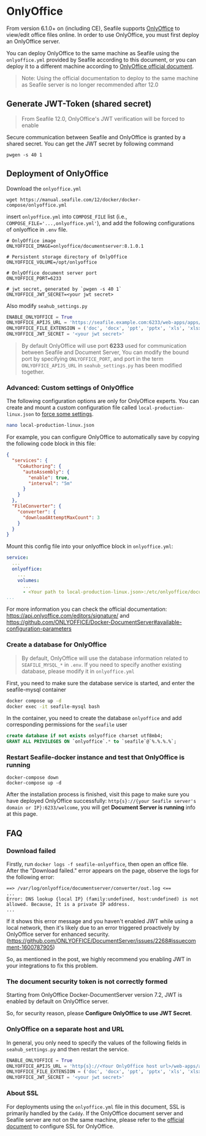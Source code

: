 # OnlyOffice

From version 6.1.0+ on (including CE), Seafile supports [OnlyOffice](https://www.onlyoffice.com/) to view/edit office files online. In order to use OnlyOffice, you must first deploy an OnlyOffice server. 

You can deploy OnlyOffice to the same machine as Seafile using the `onlyoffice.yml` provided by Seafile according to this document, or you can deploy it to a different machine according to [OnlyOffice official document](https://github.com/ONLYOFFICE/Docker-DocumentServer).

> Note: Using the official documentation to deploy to the same machine as Seafile server is no longer recommended after 12.0

## Generate JWT-Token (shared secret)

> From Seafile 12.0, OnlyOffice's JWT verification will be forced to enable

Secure communication between Seafile and OnlyOffice is granted by a shared secret. You can get the JWT secret by following command

```shell
pwgen -s 40 1
```

## Deployment of OnlyOffice

Download the `onlyoffice.yml`

```shell
wget https://manual.seafile.com/12/docker/docker-compose/onlyoffice.yml
```

insert `onlyoffice.yml` into `COMPOSE_FILE` list (i.e., `COMPOSE_FILE='...,onlyoffice.yml'`), and add the following configurations of onlyoffice in `.env` file.

```shell
# OnlyOffice image
ONLYOFFICE_IMAGE=onlyoffice/documentserver:8.1.0.1

# Persistent storage directory of OnlyOffice
ONLYOFFICE_VOLUME=/opt/onlyoffice

# OnlyOffice document server port
ONLYOFFICE_PORT=6233

# jwt secret, generated by `pwgen -s 40 1` 
ONLYOFFICE_JWT_SECRET=<your jwt secret>
```

Also modify `seahub_settings.py`

```py
ENABLE_ONLYOFFICE = True
ONLYOFFICE_APIJS_URL = 'https://seafile.example.com:6233/web-apps/apps/api/documents/api.js'
ONLYOFFICE_FILE_EXTENSION = ('doc', 'docx', 'ppt', 'pptx', 'xls', 'xlsx', 'odt', 'fodt', 'odp', 'fodp', 'ods', 'fods', 'csv', 'ppsx', 'pps')
ONLYOFFICE_JWT_SECRET = '<your jwt secret>'
```

> By default OnlyOffice will use port **6233** used for communication between Seafile and Document Server, You can modify the bound port by specifying `ONLYOFFICE_PORT`, and port in the term `ONLYOFFICE_APIJS_URL` in `seahub_settings.py` has been modified together.

### Advanced: Custom settings of OnlyOffice

The following configuration options are only for OnlyOffice experts. You can create and mount a custom configuration file called `local-production-linux.json` to [force some settings](https://helpcenter.onlyoffice.com/installation/docs-developer-configuring.aspx).

```sh
nano local-production-linux.json
```

For example, you can configure OnlyOffice to automatically save by copying the following code block in this file:

```json
{
  "services": {
    "CoAuthoring": {
      "autoAssembly": {
        "enable": true,
        "interval": "5m"
      }
    }
  },
  "FileConverter": {
    "converter": {
      "downloadAttemptMaxCount": 3
    }
  }
}
```

Mount this config file into your onlyoffice block in `onlyoffice.yml`:

```yml
service:
  ...
  onlyoffice:
    ...
    volumes:
      ...
      - <Your path to local-production-linux.json>:/etc/onlyoffice/documentserver/local-production-linux.json
...
```

For more information you can check the official documentation: <https://api.onlyoffice.com/editors/signature/> and <https://github.com/ONLYOFFICE/Docker-DocumentServer#available-configuration-parameters>

### Create a database for OnlyOffice

> By default, OnlyOffice will use the database information related to `SEAFILE_MYSQL_*` in `.env`. If you need to specify another existing database, please modify it in `onlyoffice.yml`

First, you need to make sure the database service is started, and enter the seafile-mysql container

```sh
docker compose up -d
docker exec -it seafile-mysql bash
```

In the container, you need to create the database `onlyoffice` and add corresponding permissions for the `seafile` user

```sql
create database if not exists onlyoffice charset utf8mb4;
GRANT ALL PRIVILEGES ON `onlyoffice`.* to `seafile`@`%.%.%.%`;
```

### Restart Seafile-docker instance and test that OnlyOffice is running

```shell
docker-compose down
docker-compose up -d
```

After the installation process is finished, visit this page to make sure you have deployed OnlyOffice successfully: `http{s}://{your Seafile server's domain or IP}:6233/welcome`, you will get **Document Server is running** info at this page.

## FAQ

### Download failed

Firstly, run `docker logs -f seafile-onlyoffice`, then open an office file. After the "Download failed." error appears on the page, observe the logs for the following error:

```
==> /var/log/onlyoffice/documentserver/converter/out.log <==
...
Error: DNS lookup {local IP} (family:undefined, host:undefined) is not allowed. Because, It is a private IP address.
...
```

If it shows this error message and you haven't enabled JWT while using a local network, then it's likely due to an error triggered proactively by OnlyOffice server for enhanced security. (https://github.com/ONLYOFFICE/DocumentServer/issues/2268#issuecomment-1600787905)

So, as mentioned in the post, we highly recommend you enabling JWT in your integrations to fix this problem.

### The document security token is not correctly formed

Starting from OnlyOffice Docker-DocumentServer version 7.2, JWT is enabled by default on OnlyOffice server.

So, for security reason, please **Configure OnlyOffice to use JWT Secret**.

### OnlyOffice on a separate host and URL

In general, you only need to specify the values ​​of the following fields in `seahub_settings.py` and then restart the service.

```py
ENABLE_ONLYOFFICE = True
ONLYOFFICE_APIJS_URL = 'http{s}://<Your OnlyOffice host url>/web-apps/apps/api/documents/api.js'
ONLYOFFICE_FILE_EXTENSION = ('doc', 'docx', 'ppt', 'pptx', 'xls', 'xlsx', 'odt', 'fodt', 'odp', 'fodp', 'ods', 'fods', 'csv', 'ppsx', 'pps')
ONLYOFFICE_JWT_SECRET = '<your jwt secret>'
```

### About SSL

For deployments using the `onlyoffice.yml` file in this document, SSL is primarily handled by the `Caddy`. If the OnlyOffice document server and Seafile server are not on the same machine, please refer to the [official document](https://github.com/ONLYOFFICE/Docker-DocumentServer) to configure SSL for OnlyOffice.

